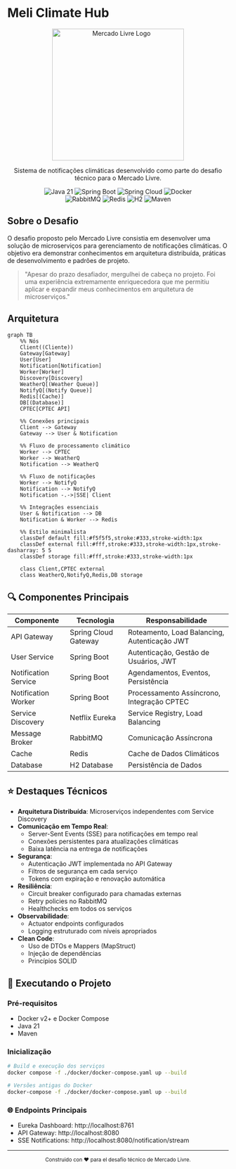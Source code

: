 # Meli Climate Hub

<div align="center">
  <img src="https://http2.mlstatic.com/frontend-assets/ml-web-navigation/ui-navigation/5.21.22/mercadolibre/logo__large_plus.png" alt="Mercado Livre Logo" width="300"/>

  <p align="center">
    Sistema de notificações climáticas desenvolvido como parte do desafio técnico para o Mercado Livre.
  </p>

  <p align="center">
    <img src="https://img.shields.io/badge/Java-21-orange?style=flat-square&logo=java" alt="Java 21"/>
    <img src="https://img.shields.io/badge/Spring%20Boot-3.2.3-brightgreen?style=flat-square&logo=spring" alt="Spring Boot"/>
    <img src="https://img.shields.io/badge/Spring%20Cloud-2023.0.5-brightgreen?style=flat-square&logo=spring" alt="Spring Cloud"/>
    <img src="https://img.shields.io/badge/Docker-Latest-blue?style=flat-square&logo=docker" alt="Docker"/>
    <br/>
    <img src="https://img.shields.io/badge/RabbitMQ-Latest-orange?style=flat-square&logo=rabbitmq" alt="RabbitMQ"/>
    <img src="https://img.shields.io/badge/Redis-Latest-red?style=flat-square&logo=redis" alt="Redis"/>
    <img src="https://img.shields.io/badge/H2-Database-darkblue?style=flat-square&logo=h2" alt="H2"/>
    <img src="https://img.shields.io/badge/Maven-3.9.6-red?style=flat-square&logo=apache-maven" alt="Maven"/>
  </p>
</div>

## Sobre o Desafio

O desafio proposto pelo Mercado Livre consistia em desenvolver uma solução de microserviços para gerenciamento de notificações climáticas. O objetivo era demonstrar conhecimentos em arquitetura distribuída, práticas de desenvolvimento e padrões de projeto.

> "Apesar do prazo desafiador, mergulhei de cabeça no projeto. Foi uma experiência extremamente enriquecedora que me permitiu aplicar e expandir meus conhecimentos em arquitetura de microserviços."

## Arquitetura

```mermaid
graph TB
    %% Nós
    Client((Cliente))
    Gateway[Gateway]
    User[User]
    Notification[Notification]
    Worker[Worker]
    Discovery[Discovery]
    WeatherQ[(Weather Queue)]
    NotifyQ[(Notify Queue)]
    Redis[(Cache)]
    DB[(Database)]
    CPTEC[CPTEC API]

    %% Conexões principais
    Client --> Gateway
    Gateway --> User & Notification
    
    %% Fluxo de processamento climático
    Worker --> CPTEC
    Worker --> WeatherQ
    Notification --> WeatherQ
    
    %% Fluxo de notificações
    Worker --> NotifyQ
    Notification --> NotifyQ
    Notification -.->|SSE| Client

    %% Integrações essenciais
    User & Notification --> DB
    Notification & Worker --> Redis

    %% Estilo minimalista
    classDef default fill:#f5f5f5,stroke:#333,stroke-width:1px
    classDef external fill:#fff,stroke:#333,stroke-width:1px,stroke-dasharray: 5 5
    classDef storage fill:#fff,stroke:#333,stroke-width:1px
    
    class Client,CPTEC external
    class WeatherQ,NotifyQ,Redis,DB storage
```

## 🔍 Componentes Principais

| Componente | Tecnologia | Responsabilidade |
|------------|------------|------------------|
| API Gateway | Spring Cloud Gateway | Roteamento, Load Balancing, Autenticação JWT |
| User Service | Spring Boot | Autenticação, Gestão de Usuários, JWT |
| Notification Service | Spring Boot | Agendamentos, Eventos, Persistência |
| Notification Worker | Spring Boot | Processamento Assíncrono, Integração CPTEC |
| Service Discovery | Netflix Eureka | Service Registry, Load Balancing |
| Message Broker | RabbitMQ | Comunicação Assíncrona |
| Cache | Redis | Cache de Dados Climáticos |
| Database | H2 Database | Persistência de Dados |

## ⭐ Destaques Técnicos

- **Arquitetura Distribuída**: Microserviços independentes com Service Discovery
- **Comunicação em Tempo Real**:
  - Server-Sent Events (SSE) para notificações em tempo real
  - Conexões persistentes para atualizações climáticas
  - Baixa latência na entrega de notificações
- **Segurança**: 
  - Autenticação JWT implementada no API Gateway
  - Filtros de segurança em cada serviço
  - Tokens com expiração e renovação automática
- **Resiliência**: 
  - Circuit breaker configurado para chamadas externas
  - Retry policies no RabbitMQ
  - Healthchecks em todos os serviços
- **Observabilidade**: 
  - Actuator endpoints configurados
  - Logging estruturado com níveis apropriados
- **Clean Code**: 
  - Uso de DTOs e Mappers (MapStruct)
  - Injeção de dependências
  - Princípios SOLID

## 🚀 Executando o Projeto

### Pré-requisitos
- Docker v2+ e Docker Compose
- Java 21
- Maven

### Inicialização

```bash
# Build e execução dos serviços
docker compose -f ./docker/docker-compose.yaml up --build

# Versões antigas do Docker
docker-compose -f ./docker/docker-compose.yaml up --build
```

### 🌐 Endpoints Principais

- Eureka Dashboard: http://localhost:8761
- API Gateway: http://localhost:8080
- SSE Notifications: http://localhost:8080/notification/stream

---
<div align="center">
  <sub>Construido con ❤️ para el desafío técnico de Mercado Livre.</sub>
</div>